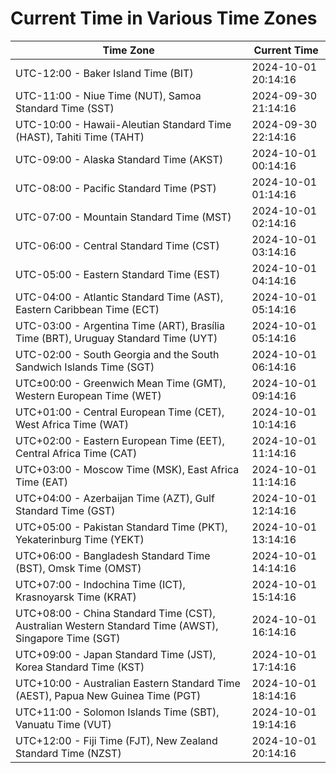 # Current Time in Various Time Zones

| Time Zone | Current Time |
|-----------|--------------|
| UTC-12:00 - Baker Island Time (BIT) | 2024-10-01 20:14:16 |
| UTC-11:00 - Niue Time (NUT), Samoa Standard Time (SST) | 2024-09-30 21:14:16 |
| UTC-10:00 - Hawaii-Aleutian Standard Time (HAST), Tahiti Time (TAHT) | 2024-09-30 22:14:16 |
| UTC-09:00 - Alaska Standard Time (AKST) | 2024-10-01 00:14:16 |
| UTC-08:00 - Pacific Standard Time (PST) | 2024-10-01 01:14:16 |
| UTC-07:00 - Mountain Standard Time (MST) | 2024-10-01 02:14:16 |
| UTC-06:00 - Central Standard Time (CST) | 2024-10-01 03:14:16 |
| UTC-05:00 - Eastern Standard Time (EST) | 2024-10-01 04:14:16 |
| UTC-04:00 - Atlantic Standard Time (AST), Eastern Caribbean Time (ECT) | 2024-10-01 05:14:16 |
| UTC-03:00 - Argentina Time (ART), Brasília Time (BRT), Uruguay Standard Time (UYT) | 2024-10-01 05:14:16 |
| UTC-02:00 - South Georgia and the South Sandwich Islands Time (SGT) | 2024-10-01 06:14:16 |
| UTC±00:00 - Greenwich Mean Time (GMT), Western European Time (WET) | 2024-10-01 09:14:16 |
| UTC+01:00 - Central European Time (CET), West Africa Time (WAT) | 2024-10-01 10:14:16 |
| UTC+02:00 - Eastern European Time (EET), Central Africa Time (CAT) | 2024-10-01 11:14:16 |
| UTC+03:00 - Moscow Time (MSK), East Africa Time (EAT) | 2024-10-01 11:14:16 |
| UTC+04:00 - Azerbaijan Time (AZT), Gulf Standard Time (GST) | 2024-10-01 12:14:16 |
| UTC+05:00 - Pakistan Standard Time (PKT), Yekaterinburg Time (YEKT) | 2024-10-01 13:14:16 |
| UTC+06:00 - Bangladesh Standard Time (BST), Omsk Time (OMST) | 2024-10-01 14:14:16 |
| UTC+07:00 - Indochina Time (ICT), Krasnoyarsk Time (KRAT) | 2024-10-01 15:14:16 |
| UTC+08:00 - China Standard Time (CST), Australian Western Standard Time (AWST), Singapore Time (SGT) | 2024-10-01 16:14:16 |
| UTC+09:00 - Japan Standard Time (JST), Korea Standard Time (KST) | 2024-10-01 17:14:16 |
| UTC+10:00 - Australian Eastern Standard Time (AEST), Papua New Guinea Time (PGT) | 2024-10-01 18:14:16 |
| UTC+11:00 - Solomon Islands Time (SBT), Vanuatu Time (VUT) | 2024-10-01 19:14:16 |
| UTC+12:00 - Fiji Time (FJT), New Zealand Standard Time (NZST) | 2024-10-01 20:14:16 |
